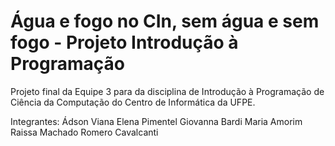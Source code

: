 # Água e fogo no CIn, sem água e sem fogo - Projeto Introdução à Programação
Projeto final da Equipe 3 para da disciplina de Introdução à Programação de Ciência da Computação do Centro de Informática da UFPE.

Integrantes:
Ádson Viana <aa>
Elena Pimentel <epao>
Giovanna Bardi <gmcb>
Maria Amorim <maca>
Raissa Machado <rmf5>
Romero Cavalcanti <rrcf>
